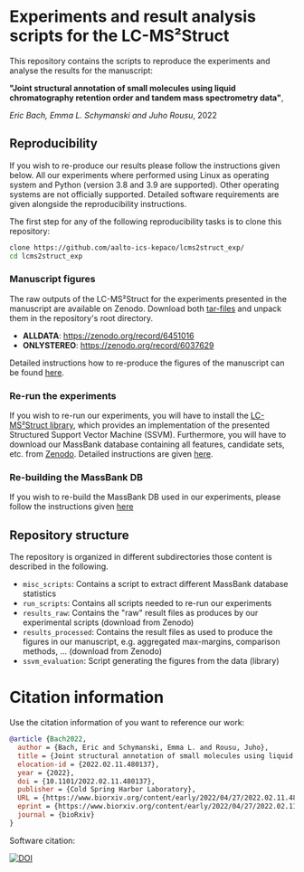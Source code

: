 # Experiments and result analysis scripts for the LC-MS²Struct

This repository contains the scripts to reproduce the experiments and analyse the results for the manuscript: 

**"Joint structural annotation of small molecules using liquid chromatography retention order and tandem mass spectrometry data"**,

*Eric Bach, Emma L. Schymanski and Juho Rousu*, 2022

## Reproducibility

If you wish to re-produce our results please follow the instructions given below. All our experiments where 
performed using Linux as operating system and Python (version 3.8 and 3.9 are supported). Other operating systems are 
not officially supported. Detailed software requirements are given alongside the reproducibility instructions.

The first step for any of the following reproducibility tasks is to clone this repository: 
```bash
clone https://github.com/aalto-ics-kepaco/lcms2struct_exp/
cd lcms2struct_exp
```

### Manuscript figures

The raw outputs of the LC-MS²Struct for the experiments presented in the manuscript are available on Zenodo. Download 
both [tar-files](https://en.wikipedia.org/wiki/Tar_(computing)) and unpack them in the repository's root directory.

- **ALLDATA**: https://zenodo.org/record/6451016
- **ONLYSTEREO**: https://zenodo.org/record/6037629

Detailed instructions how to re-produce the figures of the manuscript can be found [here](results_processed/publication/massbank/ssvm_lib=v2__exp_ver=4/README.md). 

### Re-run the experiments

If you wish to re-run our experiments, you will have to install the [LC-MS²Struct library](https://github.com/aalto-ics-kepaco/msms_rt_ssvm), 
which provides an implementation of the presented Structured Support Vector Machine (SSVM). Furthermore, you will 
have to download our MassBank database containing all features, candidate sets, etc. from [Zenodo](https://zenodo.org/record/5854661).
Detailed instructions are given [here](run_scripts/README.md). 

### Re-building the MassBank DB

If you wish to re-build the MassBank DB used in our experiments, please follow the instructions given [here](data/README.md)

## Repository structure

The repository is organized in different subdirectories those content is described in the following.

- ```misc_scripts```: Contains a script to extract different MassBank database statistics
- ```run_scripts```: Contains all scripts needed to re-run our experiments
- ```results_raw```: Contains the "raw" result files as produces by our experimental scripts (download from Zenodo)
- ```results_processed```: Contains the result files as used to produce the figures in our manuscript, e.g. 
  aggregated max-margins, comparison methods, ... (download from Zenodo)
- ```ssvm_evaluation```: Script generating the figures from the data (library)

# Citation information

Use the citation information of you want to reference our work:

```bibtex
@article {Bach2022,
  author = {Bach, Eric and Schymanski, Emma L. and Rousu, Juho},
  title = {Joint structural annotation of small molecules using liquid chromatography retention order and tandem mass spectrometry data},
  elocation-id = {2022.02.11.480137},
  year = {2022},
  doi = {10.1101/2022.02.11.480137}, 
  publisher = {Cold Spring Harbor Laboratory},
  URL = {https://www.biorxiv.org/content/early/2022/04/27/2022.02.11.480137},
  eprint = {https://www.biorxiv.org/content/early/2022/04/27/2022.02.11.480137.full.pdf},
  journal = {bioRxiv}
}
```
Software citation: 


[![DOI](https://zenodo.org/badge/DOI/10.5281/zenodo.7057255.svg)](https://doi.org/10.5281/zenodo.7057255)



